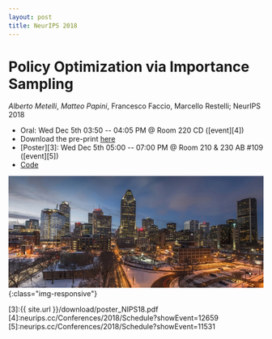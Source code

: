 ```yaml
---
layout: post
title: NeurIPS 2018
---
```

# Policy Optimization via Importance Sampling
*Alberto Metelli*, *Matteo Papini*, Francesco Faccio, Marcello Restelli; NeurIPS 2018

* Oral: Wed Dec 5th 03:50 -- 04:05 PM @ Room 220 CD ([event][4])
* Download the pre-print [here][1]
* [Poster][3]: Wed Dec 5th 05:00 -- 07:00 PM @ Room 210 & 230 AB #109 ([event][5])
* [Code][2]

![image-title-here](../images/montreal.jpg){:class="img-responsive"}

[1]:https://arxiv.org/abs/1809.06098
[2]:https://github.com/T3p/pois
[3]:{{ site.url }}/download/poster_NIPS18.pdf
[4]:neurips.cc/Conferences/2018/Schedule?showEvent=12659
[5]:neurips.cc/Conferences/2018/Schedule?showEvent=11531
